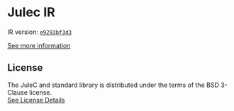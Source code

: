 # Julec IR

IR version: [`e9293bf3d3`](https://github.com/julelang/jule/tree/e9293bf3d34046a4506e9006b761ea510f164734)

[See more information](https://manual.jule.dev/getting-started/install-from-source/compile-from-ir.html)

## License

The JuleC and standard library is distributed under the terms of the BSD 3-Clause license. \
[See License Details](./LICENSE)
